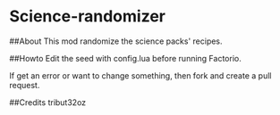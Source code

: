 # Science-randomizer

##About
This mod randomize the science packs' recipes.

##Howto
Edit the seed with config.lua before running Factorio.

If get an error or want to change something, then fork and create a pull request.

##Credits
tribut32oz